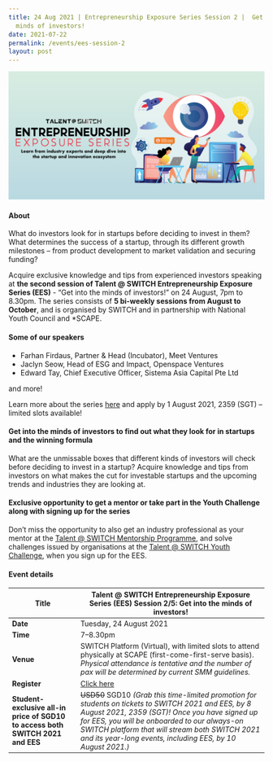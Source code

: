```yaml
---
title: 24 Aug 2021 | Entrepreneurship Exposure Series Session 2 |  Get into the
  minds of investors!
date: 2021-07-22
permalink: /events/ees-session-2
layout: post
---
```

![Alt text for image on Isomer site](/images/All%20social%20media%20posts%20revised_EDM%20header.png)

#### About

What do investors look for in startups before deciding to invest in them? What determines the success of a startup, through its different growth milestones – from product development to market validation and securing funding?

Acquire exclusive knowledge and tips from experienced investors speaking at **the second session of Talent @ SWITCH Entrepreneurship Exposure Series (EES)** - “Get into the minds of investors!” on 24 August, 7pm to 8.30pm. The series consists of **5 bi-weekly sessions from August to October**, and is organised by SWITCH and in partnership with National Youth Council and *SCAPE. 

#### Some of our speakers

- Farhan Firdaus, Partner & Head (Incubator), Meet Ventures
- Jaclyn Seow, Head of ESG and Impact, Openspace Ventures 
- Edward Tay, Chief Executive Officer, Sistema Asia Capital Pte Ltd 

and more!

Learn more about the series [here](https://www.switchsg.org/talent/entrepreneurship-exposure-series/overview) and apply by 1 August 2021, 2359 (SGT) – limited slots available!

#### Get into the minds of investors to find out what they look for in startups and the winning formula

What are the unmissable boxes that different kinds of investors will check before deciding to invest in a startup? Acquire knowledge and tips from investors on what makes the cut for investable startups and the upcoming trends and industries they are looking at.

#### Exclusive opportunity to get a mentor or take part in the Youth Challenge along with signing up for the series

Don’t miss the opportunity to also get an industry professional as your mentor at the [Talent @ SWITCH Mentorship Programme](https://www.switchsg.org/talent/ees/mentorship-programme), and solve challenges issued by organisations at the [Talent @ SWITCH Youth Challenge](https://www.switchsg.org/talent/ees/youth-challenge), when you sign up for the EES.

#### Event details

| **Title** | Talent @ SWITCH Entrepreneurship Exposure Series (EES) Session 2/5: Get into the minds of investors!|
| -------- | -------- |
|**Date** | Tuesday, 24 August 2021 
| **Time**    | 7–8.30pm |
|**Venue** | SWITCH Platform (Virtual), with limited slots to attend physically at SCAPE (first-come-first-serve basis). *Physical attendance is tentative and the number of pax will be determined by current SMM guidelines.*
| **Register** | [Click here](https://bit.ly/EESapply) |
|**Student-exclusive all-in price of SGD10 to access both SWITCH 2021 and EES** | ~~USD50~~ SGD10 *(Grab this time-limited promotion for students on tickets to SWITCH 2021 and EES, by 8 August 2021, 2359 (SGT)! Once you have signed up for EES, you will be onboarded to our always-on SWITCH platform that will stream both SWITCH 2021 and its year-long events, including EES, by 10 August 2021.)*
